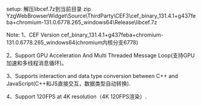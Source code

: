 setup:
  解压libcef.7z到当前目录
  zip YzgWebBrowserWidget\Source\ThirdParty\CEF3\cef_binary_131.4.1+g437feba+chromium-131.0.6778.265_windows64\Release\libcef.7z
  
Note:
1、CEF Version cef_binary_131.4.1+g437feba+chromium-131.0.6778.265_windows64(chromium内核分支6778)

2、Support GPU Acceleration And Multi Threaded Message Loop(支持GPU加速和多线程消息循环)。

3、Supports interaction and data type conversion between C++ and JavaScript(C++和JS直接交互，数据类型自动转换).

4、Support 120FPS at 4K resolution（4K 120FPS渲染）.
